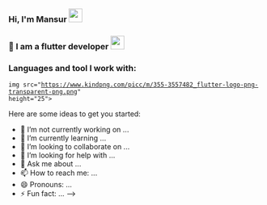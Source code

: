 ### Hi, I'm Mansur <img src="https://media4.giphy.com/media/w1OBpBd7kJqHrJnJ13/giphy.gif?cid=ecf05e47da1egjhkjh36r02vhdb44wucgahzdkzgw3bcm30r&rid=giphy.gif&ct=s" width="27px">

### 👤 I am a flutter developer <img src="https://media4.giphy.com/media/gdYlLuOeY13P8rzgK0/giphy.gif?cid=ecf05e47l7j6158dv3xxfnuxh1eh3nr61r8dwxfz7uhfrc9c&rid=giphy.gif&ct=s" width="27px">

### Languages and tool I work with:

<code>img src="https://www.kindpng.com/picc/m/355-3557482_flutter-logo-png-transparent-png.png" height="25"></code>

Here are some ideas to get you started:

- 🔭 I’m not currently working on ...
- 🌱 I’m currently learning ...
- 👯 I’m looking to collaborate on ...
- 🤔 I’m looking for help with ...
- 💬 Ask me about ...
- 📫 How to reach me: ...
- 😄 Pronouns: ...
- ⚡ Fun fact: ...
-->
